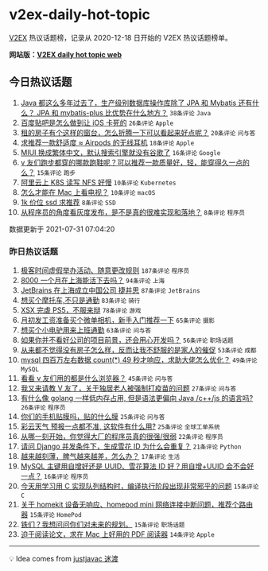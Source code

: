 # v2ex-daily-hot-topic

[V2EX](https://www.v2ex.com/) 热议话题榜，记录从 2020-12-18 日开始的 V2EX 热议话题榜单。

**网站版：[V2EX daily hot topic web](https://boojack.github.io/v2ex-daily-hot-topic-web/)**

## 今日热议话题

<!-- TODAY BEGIN -->

1. [Java 都这么多年过去了，生产级别数据库操作库除了 JPA 和 Mybatis 还有什么？ JPA 和 mybatis-plus 比优势在什么地方？](https://www.v2ex.com/t/792830) `38条评论` `Java`
1. [百度贴吧是怎么做到让 iOS 卡死的](https://www.v2ex.com/t/792836) `26条评论` `Apple`
1. [租的房子有个这样的窗台，怎么折腾一下可以看起来好点呢？](https://www.v2ex.com/t/792843) `20条评论` `问与答`
1. [求推荐一款舒适度 ≈ Airpods 的无线耳机](https://www.v2ex.com/t/792828) `18条评论` `Apple`
1. [MIUI 换成繁体中文，默认搜索引擎就没有谷歌了](https://www.v2ex.com/t/792825) `16条评论` `Google`
1. [v 友们跑步都穿的哪款跑鞋呢？可以推荐一款质量好，轻，能穿得久一点的么？](https://www.v2ex.com/t/792833) `15条评论` `跑步`
1. [阿里云上 K8S 读写 NFS 好慢](https://www.v2ex.com/t/792835) `10条评论` `Kubernetes`
1. [怎么才能在 Mac 上看电视？](https://www.v2ex.com/t/792831) `10条评论` `macOS`
1. [1k 价位 ssd 求推荐](https://www.v2ex.com/t/792851) `8条评论` `SSD`
1. [从程序员的角度看灰度发布，是不是真的很难实现和落地？](https://www.v2ex.com/t/792838) `8条评论` `程序员`

数据更新于 2021-07-31 07:04:20

<!-- TODAY END -->

### 昨日热议话题

<!-- YESTERDAY BEGIN -->

1. [极客时间虚假举办活动、随意更改规则](https://www.v2ex.com/t/792714) `187条评论` `程序员`
1. [8000 一个月在上海能活下去吗？](https://www.v2ex.com/t/792633) `94条评论` `上海`
1. [JetBrains 在上海成立中国公司 捷并思](https://www.v2ex.com/t/792621) `87条评论` `JetBrains`
1. [想买个摩托车,不只是通勤](https://www.v2ex.com/t/792665) `83条评论` `骑行`
1. [XSX 完虐 PS5，不服来辩](https://www.v2ex.com/t/792661) `78条评论` `游戏`
1. [月初发工资准备买个微单相机，新手入门推荐一下](https://www.v2ex.com/t/792696) `65条评论` `摄影`
1. [想买个小电驴用来上班通勤](https://www.v2ex.com/t/792600) `63条评论` `问与答`
1. [如果你并不看好公司的项目前景，还会用心开发吗？](https://www.v2ex.com/t/792611) `56条评论` `职场话题`
1. [从来都不觉得没有房子怎么样，反而让我不舒服的是家人的催促](https://www.v2ex.com/t/792614) `53条评论` `成都`
1. [mysql 四百万左右数据 count(*) 49 秒才响应，求助大佬怎么优化？](https://www.v2ex.com/t/792656) `49条评论` `MySQL`
1. [看看 v 友们用的都是什么浏览器？](https://www.v2ex.com/t/792756) `45条评论` `问与答`
1. [我又来请教 V 友了，关于独居老人被强制打疫苗的问题](https://www.v2ex.com/t/792674) `27条评论` `问与答`
1. [有什么像 golang 一样低内存占用, 但是语法更偏向 Java /c++/js 的语言吗?](https://www.v2ex.com/t/792668) `26条评论` `程序员`
1. [你们的手机贴膜吗，贴的什么膜](https://www.v2ex.com/t/792770) `25条评论` `问与答`
1. [彩云天气 预报一点都不准, 这软件有什么用?](https://www.v2ex.com/t/792669) `25条评论` `全球工单系统`
1. [从哪一刻开始，你觉得大厂的程序员真的很强/很弱](https://www.v2ex.com/t/792626) `22条评论` `程序员`
1. [请问 Django 并发条件下，生成雪花 ID 为什么会重复？](https://www.v2ex.com/t/792678) `21条评论` `Python`
1. [越来越刻薄，脾气越来越差，怎么办？](https://www.v2ex.com/t/792808) `17条评论` `生活`
1. [MySQL 主键用自增好还是 UUID、雪花算法 ID 好？用自增+UUID 会不会好一点？](https://www.v2ex.com/t/792708) `16条评论` `程序员`
1. [今天用学习用 C 实现队列结构时，编译执行阶段出现非常邪乎的问题](https://www.v2ex.com/t/792765) `15条评论` `C`
1. [关于 homekit 设备无响应、homepod mini 网络连接中断问题，推荐个路由器](https://www.v2ex.com/t/792755) `15条评论` `HomePod`
1. [铁们？我想问问你们对未来的规划。](https://www.v2ex.com/t/792725) `15条评论` `职场话题`
1. [迫于阅读论文，求在 Mac 上好用的 PDF 阅读器](https://www.v2ex.com/t/792732) `14条评论` `Apple`

<!-- YESTERDAY END -->

---

💡 Idea comes from [justjavac 迷渡](https://github.com/justjavac/)
